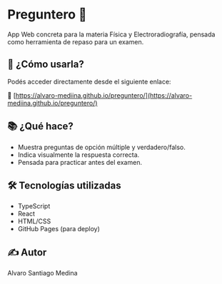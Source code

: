 # Preguntero 👀

App Web concreta para la materia Física y Electroradiografía, pensada como herramienta de repaso para un examen.

## 🚀 ¿Cómo usarla?

Podés acceder directamente desde el siguiente enlace:

🔗 [https://alvaro-mediina.github.io/preguntero/](https://alvaro-mediina.github.io/preguntero/)

## 📚 ¿Qué hace?

- Muestra preguntas de opción múltiple y verdadero/falso.
- Indica visualmente la respuesta correcta.
- Pensada para practicar antes del examen.

## 🛠️ Tecnologías utilizadas

- TypeScript
- React
- HTML/CSS
- GitHub Pages (para deploy)

## ✍️ Autor

Alvaro Santiago Medina
